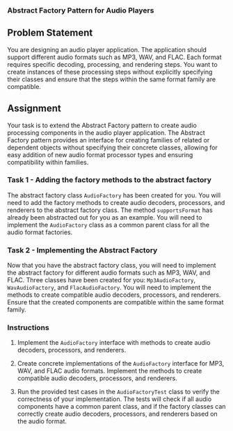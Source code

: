 ### Abstract Factory Pattern for Audio Players

## Problem Statement

You are designing an audio player application. The application should support different audio formats such as MP3, WAV,
and FLAC. Each format requires specific decoding, processing, and rendering steps. You want to create instances of these
processing steps without explicitly specifying their classes and ensure that the steps within the same format family are
compatible.

## Assignment

Your task is to extend the Abstract Factory pattern to create audio processing components in the audio player
application. The Abstract Factory pattern provides an interface for creating families of related or dependent objects
without specifying their concrete classes, allowing for easy addition of new audio format processor types and ensuring
compatibility within families.

### Task 1 - Adding the factory methods to the abstract factory

The abstract factory class `AudioFactory` has been created for you. You will need to add the factory methods to create
audio decoders, processors, and renderers to the abstract factory class. The method `supportsFormat` has already been
abstracted out for you as an example. You will need to implement the `AudioFactory` class as a common parent class for
all the audio format factories.

### Task 2 - Implementing the Abstract Factory

Now that you have the abstract factory class, you will need to implement the abstract factory for different audio
formats such as MP3, WAV, and FLAC. Three classes have been created for you: `Mp3AudioFactory`, `WavAudioFactory`, and
`FlacAudioFactory`. You will need to implement the methods to create compatible audio decoders, processors, and
renderers. Ensure that the created components are compatible within the same format family.

### Instructions

1. Implement the `AudioFactory` interface with methods to create audio decoders, processors, and renderers.

2. Create concrete implementations of the `AudioFactory` interface for MP3, WAV, and FLAC audio formats. Implement the
   methods to create compatible audio decoders, processors, and renderers.

3. Run the provided test cases in the `AudioFactoryTest` class to verify the correctness of your implementation. The
   tests will check if all audio components have a common parent class, and if the factory classes can correctly create
   audio decoders, processors, and renderers based on the audio format.